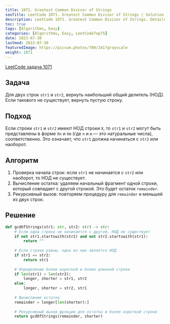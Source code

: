 ```yaml
---
title: 1071. Greatest Common Divisor of Strings
seoTitle: LeetCode 1071. Greatest Common Divisor of Strings | Solution in Python
description: LeetCode 1071. Greatest Common Divisor of Strings. Detailed Problem Analysis.
toc: true
tags: [Algorithms, Easy]
categories: [Algorithms, Easy, LeetCodeTop75]
date: 2023-07-30
lastmod: 2023-07-30
featuredImage: https://picsum.photos/700/241?grayscale
weight: 1071
---
```


[LeetCode задача 1071](https://leetcode.com/problems/greatest-common-divisor-of-strings/)

## Задача

Для двух строк `str1` и `str2`, вернуть наибольший общий делитель (НОД). Если такового не существует, вернуть пустую строку.

## Подход

Если строки `str1` и `str2` имеют НОД строки `X`, то `str1` и `str2` могут быть представлены в форме `Xn` и `Xm` (где `n` и `m` — это натуральные числа), соответственно. Это означает, что `str1` должна начинаться с `str2` или наоборот.

## Алгоритм

1. Проверка начала строк: если `str1` не начинается с `str2` или наоборот, то НОД не существует.
2. Вычисление остатка: удаляем начальный фрагмент одной строки, который совпадает с другой строкой. Это будет остаток `remainder`.
3. Рекурсивный вызов: повторяем процедуру для `remainder` и меньшей из двух строк.

## Решение

```python
def gcdOfStrings(str1: str, str2: str) -> str:
    # Если одна строка не начинается с другой, НОД не существует
    if not str1.startswith(str2) and not str2.startswith(str1):
        return ""
    
    # Если строки равны, одна из них является НОД
    if str1 == str2:
        return str1
    
    # Определение более короткой и более длинной строки
    if len(str1) > len(str2):
        longer, shorter = str1, str2
    else:
        longer, shorter = str2, str1
    
    # Вычисление остатка
    remainder = longer[len(shorter):]
    
    # Рекурсивный вызов функции для остатка и более короткой строки
    return gcdOfStrings(remainder, shorter)
```
